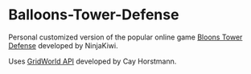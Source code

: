 # Balloons-Tower-Defense

Personal customized version of the popular online game [Bloons Tower Defense](https://ninjakiwi.com/Games/Tower-Defense/Bloons-Tower-Defense.html) developed by NinjaKiwi.

Uses [GridWorld API](https://apcentral.collegeboard.org/courses/ap-computer-science-a/classroom-resources/gridworld-case-study)
developed by Cay Horstmann.
